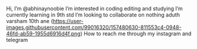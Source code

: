  Hi, I’m @abhinaynoobie
 I’m interested in coding editing and studying
 I’m currently learning in 9th std
 I’m looking to collaborate on nothing aduth varsham 10th ane
(https://user-images.githubusercontent.com/99016320/157480630-811553c4-0948-46fd-ab59-1955d6916d4f.png)
 How to reach me through my instagram and telegram
<!---
abhinaynoobie/abhinaynoobie is a ✨ special ✨ repository because its `README.md` (this file) appears on your GitHub profile.
You can click the Preview link to take a look at your changes.
--->
